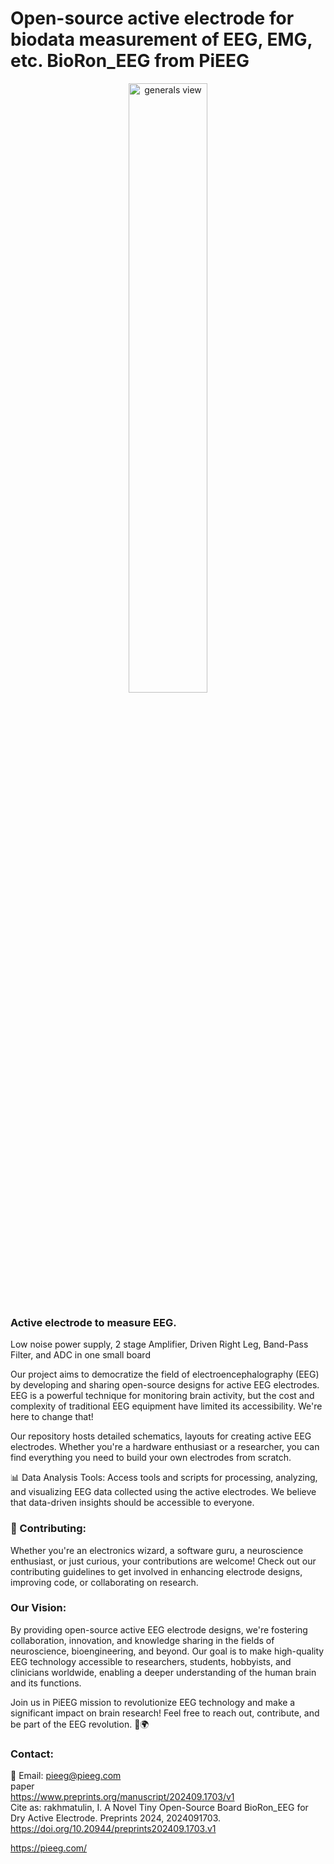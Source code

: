 # Open-source active electrode for biodata measurement of EEG, EMG,  etc. BioRon_EEG from PiEEG

<p align="center">
  <img src="https://github.com/pieeg-club/BioRon_EEG/blob/main/supplementary%20files/bioron.png" width="50%" height="50%" alt="generals view">
</p>

### Active electrode to measure EEG.    
Low noise power supply, 2 stage Amplifier, Driven Right Leg, Band-Pass Filter, and ADC in one small board       

Our project aims to democratize the field of electroencephalography (EEG) by developing and sharing open-source designs for active EEG electrodes. EEG is a powerful technique for monitoring brain activity, but the cost and complexity of traditional EEG equipment have limited its accessibility. We're here to change that!  
 
Our repository hosts detailed schematics, layouts for creating active EEG electrodes. Whether you're a hardware enthusiast or a researcher, you can find everything you need to build your own electrodes from scratch.  

📊 Data Analysis Tools: Access tools and scripts for processing, analyzing, and visualizing EEG data collected using the active electrodes. We believe that data-driven insights should be accessible to everyone.  

### 🤝 Contributing:       
Whether you're an electronics wizard, a software guru, a neuroscience enthusiast, or just curious, your contributions are welcome! Check out our contributing guidelines to get involved in enhancing electrode designs, improving code, or collaborating on research.

### Our Vision:      
By providing open-source active EEG electrode designs, we're fostering collaboration, innovation, and knowledge sharing in the fields of neuroscience, bioengineering, and beyond. Our goal is to make high-quality EEG technology accessible to researchers, students, hobbyists, and clinicians worldwide, enabling a deeper understanding of the human brain and its functions. 

Join us in PiEEG mission to revolutionize EEG technology and make a significant impact on brain research! Feel free to reach out, contribute, and be part of the EEG revolution. 🧠🌍    

### Contact:
📧 Email: pieeg@pieeg.com  
paper  
https://www.preprints.org/manuscript/202409.1703/v1  
Cite as: 
rakhmatulin, I. A Novel Tiny Open-Source Board BioRon_EEG for Dry Active Electrode. Preprints 2024, 2024091703. https://doi.org/10.20944/preprints202409.1703.v1  

https://pieeg.com/  

